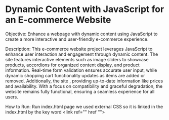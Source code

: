 # Dynamic Content with JavaScript for an E-commerce Website

Objective:
Enhance a webpage with dynamic content using JavaScript to create a more interactive and user-friendly e-commerce experience.

Description:
This e-commerce website project leverages JavaScript to enhance user interaction and engagement through dynamic content. The site features interactive elements such as image sliders to showcase products, accordions for organized content display, and product information. Real-time form validation ensures accurate user input, while dynamic shopping cart functionality updates as items are added or removed. Additionally, the site , providing up-to-date information like prices and availability. With a focus on compatibility and graceful degradation, the website remains fully functional, ensuring a seamless experience for all users.

How to Run:
Run index.html page 
we used external CSS so it is linked in the index.html by the key word <link ref="" href "">







